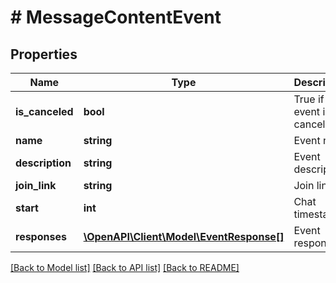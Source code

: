 # # MessageContentEvent

## Properties

Name | Type | Description | Notes
------------ | ------------- | ------------- | -------------
**is_canceled** | **bool** | True if event is canceled | [optional]
**name** | **string** | Event name | [optional]
**description** | **string** | Event description | [optional]
**join_link** | **string** | Join link | [optional]
**start** | **int** | Chat timestamp | [optional]
**responses** | [**\OpenAPI\Client\Model\EventResponse[]**](EventResponse.md) | Event responses | [optional]

[[Back to Model list]](../../README.md#models) [[Back to API list]](../../README.md#endpoints) [[Back to README]](../../README.md)
